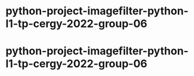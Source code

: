 # python-project-imagefilter-python-l1-tp-cergy-2022-group-06
# python-project-imagefilter-python-l1-tp-cergy-2022-group-06
